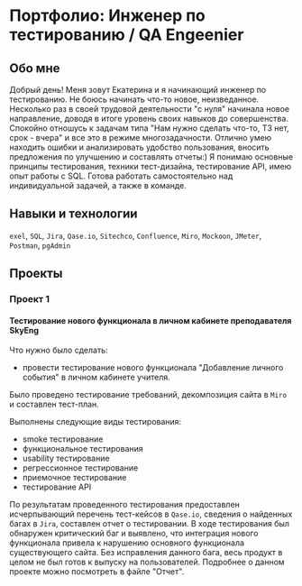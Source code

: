 # Портфолио: Инженер по тестированию / QA Engeenier
## Обо мне

Добрый день! Меня зовут Екатерина и я начинающий инженер по тестированию. 
Не боюсь начинать что-то новое, неизведанное. Несколько раз в своей трудовой деятельности "с нуля" начинала новое направление, доводя в итоге уровень своих навыков до совершенства. 
Спокойно отношусь к задачам типа "Нам нужно сделать что-то, ТЗ нет, срок - вчера" и все это в режиме многозадачности. Отлично умею находить ошибки и анализировать удобство пользования, вносить предложения по улучшению и составлять отчеты:)
Я понимаю основные принципы тестирования, техники тест-дизайна, тестирование API, имею опыт работы с SQL.
Готова работать самостоятельно над индивидуальной задачей, а также в команде.

## Навыки и технологии
``exel``, ``SQL``, ``Jira``, ``Qase.io``, ``Sitechco``, ``Confluence``, ``Miro``, ``Mockoon``, ``JMeter``, ``Postman``, ``pgAdmin``

## Проекты
### Проект 1
#### Тестирование нового функционала в личном кабинете преподавателя SkyEng

Что нужно было сделать: 
- провести тестирование нового функционала "Добавление личного события" в личном кабинете учителя.

Было проведено тестирование требований, декомпозиция сайта в ``Miro`` и составлен тест-план.

Выполнены следующие виды тестирования:
* smoke тестирование
* функциональное тестирования
* usability тестирование 
* регрессионное тестирование
* приемочное тестирование
* тестирование API

По результатам проведенного тестирования предоставлен исчерпывающий перечень тест-кейсов в ``Qase.io``, сведения о найденных багах в ``Jira``, составлен отчет о тестировании. 
В ходе тестирования был обнаружен критический баг и выявлено, что интеграция нового функционала привела к нарушению основного функционала существующего сайта. Без исправления данного бага, весь продукт в целом не был готов к выпуску на пользователей.
Подробнее о данном проекте можно посмотреть в файле "Отчет".
